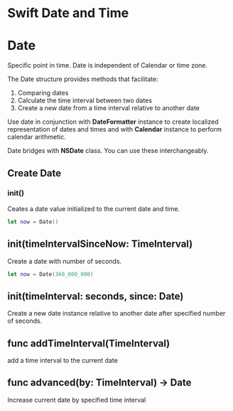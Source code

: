 # Swift Date and Time

# Date

Specific point in time. Date is independent of Calendar or time zone.

The Date structure provides methods that facilitate:
1. Comparing dates
2. Calculate the time interval between two dates
3. Create a new date from a time interval relative to another date

Use date in conjunction with **DateFormatter** instance to create localized representation of dates and times and with **Calendar** instance to perform calendar arithmetic.

Date bridges with **NSDate** class. You can use these interchangeably.

## Create Date

### init()

Ceates a date value initialized to the current date and time.

```swift
let now = Date()
```

## init(timeIntervalSinceNow: TimeInterval)

Create a date with number of seconds.

```swift
let now = Date(360_000_000)

```

## init(timeInterval: seconds, since: Date)

Create a new date instance relative to another date after specified number of seconds.

## func addTimeInterval(TimeInterval)

add a time interval to the current date

## func advanced(by: TimeInterval) -> Date

Increase current date by specified time interval



